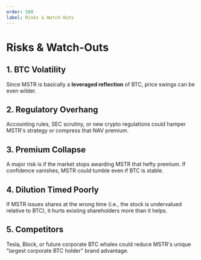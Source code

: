 ```yaml
---
order: 500
label: Risks & Watch-Outs
---
```


# Risks & Watch-Outs

## 1. BTC Volatility

Since MSTR is basically a **leveraged reflection** of BTC, price swings can be even wilder.

## 2. Regulatory Overhang

Accounting rules, SEC scrutiny, or new crypto regulations could hamper MSTR's strategy or compress that NAV premium.

## 3. Premium Collapse

A major risk is if the market stops awarding MSTR that hefty premium. If confidence vanishes, MSTR could tumble even if BTC is stable.

## 4. Dilution Timed Poorly

If MSTR issues shares at the wrong time (i.e., the stock is undervalued relative to BTC), it hurts existing shareholders more than it helps.

## 5. Competitors

Tesla, Block, or future corporate BTC whales could reduce MSTR's unique "largest corporate BTC holder" brand advantage.
